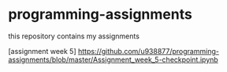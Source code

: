 # programming-assignments
this repository contains my assignments

[assignment week 5] https://github.com/u938877/programming-assignments/blob/master/Assignment_week_5-checkpoint.ipynb
